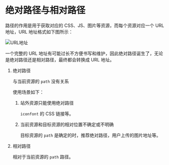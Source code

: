 # 绝对路径与相对路径

路径的作用是用于获取对应的 CSS、JS、图片等资源，而每个资源对应一个 URL 地址，URL 地址格式如下图所示：

![URL地址](https://pic.imgdb.cn/item/653cb104c458853aef4a9c0f.jpg)

一个完整的 URL 地址有可能过长不方便书写和维护，因此绝对路径诞生了，无论是绝对路径还是相对路径，最终都会转换成 URL 地址。

1. 绝对路径

   与当前资源的 `path` 没有关系

   使用场景如下：

   1. 站外资源只能使用绝对路径

      `iconfont` 的 CSS 链接等。

   2. 当前资源和目标资源的相对位置不确定或不明确

      目标资源的 `path` 是确定的时，推荐绝对路径，用户上传的图片地址等。

2. 相对路径

   相对于当前资源的 `path` 路径。

